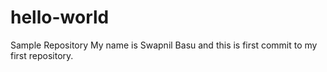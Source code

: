 # hello-world
Sample Repository
My name is Swapnil Basu and this is first commit to my first repository.
